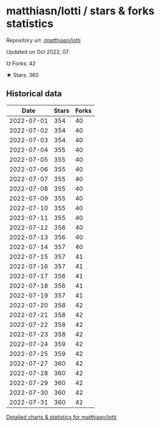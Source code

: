 # matthiasn/lotti / stars & forks statistics

Repository url: [/matthiasn/lotti](https://github.com/matthiasn/lotti)

Updated on Oct 2022, 07

☋ Forks: 42

★ Stars: 360

## Historical data
| Date | Stars | Forks |
|------|-------|-------|
| 2022-07-01 | 354 | 40 | 
| 2022-07-02 | 354 | 40 | 
| 2022-07-03 | 354 | 40 | 
| 2022-07-04 | 355 | 40 | 
| 2022-07-05 | 355 | 40 | 
| 2022-07-06 | 355 | 40 | 
| 2022-07-07 | 355 | 40 | 
| 2022-07-08 | 355 | 40 | 
| 2022-07-09 | 355 | 40 | 
| 2022-07-10 | 355 | 40 | 
| 2022-07-11 | 355 | 40 | 
| 2022-07-12 | 356 | 40 | 
| 2022-07-13 | 356 | 40 | 
| 2022-07-14 | 357 | 40 | 
| 2022-07-15 | 357 | 41 | 
| 2022-07-16 | 357 | 41 | 
| 2022-07-17 | 356 | 41 | 
| 2022-07-18 | 356 | 41 | 
| 2022-07-19 | 357 | 41 | 
| 2022-07-20 | 358 | 42 | 
| 2022-07-21 | 358 | 42 | 
| 2022-07-22 | 358 | 42 | 
| 2022-07-23 | 358 | 42 | 
| 2022-07-24 | 359 | 42 | 
| 2022-07-25 | 359 | 42 | 
| 2022-07-27 | 360 | 42 | 
| 2022-07-28 | 360 | 42 | 
| 2022-07-29 | 360 | 42 | 
| 2022-07-30 | 360 | 42 | 
| 2022-07-31 | 360 | 42 | 


[Detailed charts & statistics for matthiasn/lotti](https://reviewgithub.com/rep/matthiasn/lotti)
